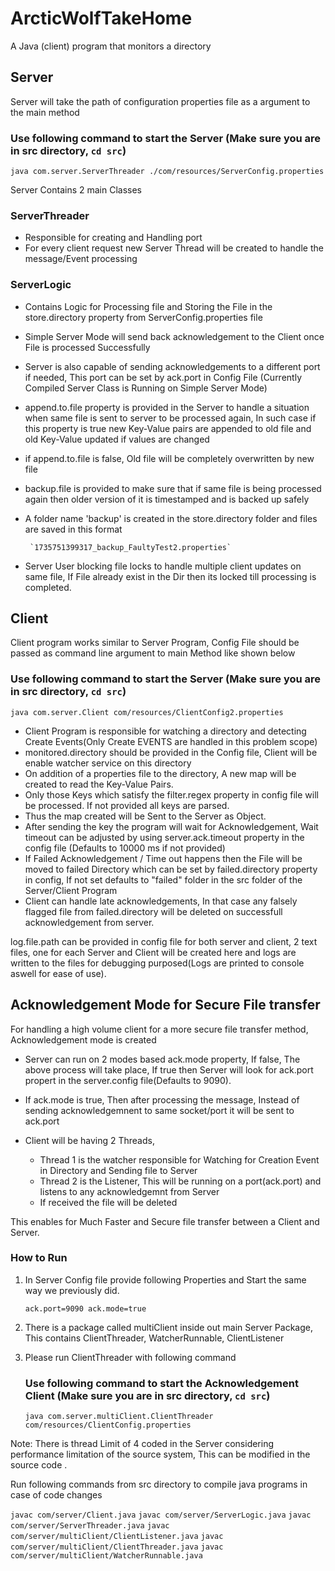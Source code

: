 # ArcticWolfTakeHome
A Java (client) program that monitors a directory

## Server

Server will take the path of configuration properties file as a argument to the main method

### Use following command to start the Server (Make sure you are in src directory, `cd src`)
`java com.server.ServerThreader ./com/resources/ServerConfig.properties`

Server Contains 2 main Classes

### ServerThreader
 - Responsible for creating and Handling port
 - For every client request new Server Thread will be created to handle the message/Event processing

### ServerLogic
 - Contains Logic for Processing file and Storing the File in the store.directory property from ServerConfig.properties file
 - Simple Server Mode will send back acknowledgement to the Client once File is processed Successfully
 - Server is also capable of sending acknowledgements to a different port if needed, This port can be set by ack.port in Config File
 (Currently Compiled Server Class is Running on Simple Server Mode)
 - append.to.file property is provided in the Server to handle a situation when same file is sent to server to be processed again, In such case if this property is true new Key-Value pairs are appended to old file and old Key-Value updated if values are changed
 - if append.to.file is false, Old file will be completely overwritten by new file
 - backup.file is provided to make sure that if same file is being processed again then older version of it is timestamped and is backed up safely
 - A folder name 'backup' is created in the store.directory folder and files are saved in this format

        `1735751399317_backup_FaultyTest2.properties`

 - Server User blocking file locks to handle multiple client updates on same file, If File already exist in the Dir then its locked till processing is completed.


## Client

Client program works similar to Server Program, Config File should be passed as command line argument to main Method like shown below

### Use following command to start the Server (Make sure you are in src directory, `cd src`)
`java com.server.Client com/resources/ClientConfig2.properties`

- Client Program is responsible for watching a directory and detecting Create Events(Only Create EVENTS are handled in this problem scope)
- monitored.directory should be provided in the Config file, Client will be enable watcher service on this directory
- On addition of a properties file to the directory, A new map will be created to read the Key-Value Pairs.
- Only those Keys which satisfy the filter.regex property in config file will be processed. If not provided all keys are parsed.
- Thus the map created will be Sent to the Server as Object.
- After sending the key the program will wait for Acknowledgement, Wait timeout can be adjusted by using server.ack.timeout property in the config file (Defaults to 10000 ms if not provided)
- If Failed Acknowledgement / Time out happens then the File will be moved to failed Directory which can be set by failed.directory property in config, If not set defaults to "failed" folder in the src folder of the Server/Client Program
- Client can handle late acknowledgements, In that case any falsely flagged file from failed.directory will be deleted on successfull acknowledgement from server.

log.file.path can be provided in config file for both server and client, 2 text files, one for each Server and Client will be created here and logs are written to the files for debugging purposed(Logs are printed to console aswell for ease of use).

## Acknowledgement Mode for Secure File transfer

For handling a high volume client for a more secure file transfer method, Acknowledgement mode is created

- Server can run on 2 modes based ack.mode property, If false, The above process will take place, If true then Server will look for ack.port propert in the server.config file(Defaults to 9090). 
- If ack.mode is true, Then after processing the message, Instead of sending acknowledgemnent to same socket/port it will be sent to ack.port

- Client will be having 2 Threads, 
    - Thread 1 is the watcher responsible for Watching for Creation Event in Directory and Sending file to Server
    - Thread 2 is the Listener, This will be running on a port(ack.port) and listens to any acknowledgemnt from Server
    - If received the file will be deleted

This enables for Much Faster and Secure file transfer between a Client and Server.

### How to Run

1. In Server Config file provide following Properties and Start the same way we previously did.

    `ack.port=9090
     ack.mode=true`

2. There is a package called multiClient inside out main Server Package, This contains ClientThreader, WatcherRunnable, ClientListener
3. Please run ClientThreader with following command

    ### Use following command to start the Acknowledgement Client (Make sure you are in src directory, `cd src`)
    `java com.server.multiClient.ClientThreader com/resources/ClientConfig.properties`

Note: There is thread Limit of 4 coded in the Server considering performance limitation of the source system, This can be modified in the source code .

Run following commands from src directory to compile java programs in case of code changes

`javac com/server/Client.java`
`javac com/server/ServerLogic.java`
`javac com/server/ServerThreader.java`
`javac com/server/multiClient/ClientListener.java` 
`javac com/server/multiClient/ClientThreader.java`
`javac com/server/multiClient/WatcherRunnable.java`